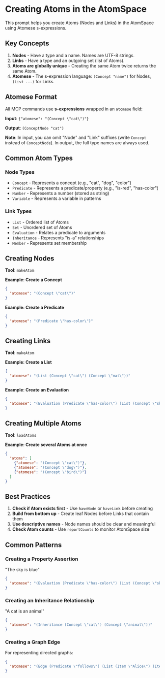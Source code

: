 # Creating Atoms in the AtomSpace

This prompt helps you create Atoms (Nodes and Links) in the AtomSpace using Atomese s-expressions.

## Key Concepts

1. **Nodes** - Have a type and a name. Names are UTF-8 strings.
2. **Links** - Have a type and an outgoing set (list of Atoms).
3. **Atoms are globally unique** - Creating the same Atom twice returns the same Atom.
4. **Atomese** - The s-expression language: `(Concept "name")` for Nodes, `(List ...)` for Links.

## Atomese Format

All MCP commands use **s-expressions** wrapped in an `atomese` field:

**Input**: `{"atomese": "(Concept \"cat\")"}`

**Output**: `(ConceptNode "cat")`

**Note**: In input, you can omit "Node" and "Link" suffixes (write `Concept` instead of `ConceptNode`). In output, the full type names are always used.

## Common Atom Types

### Node Types
- `Concept` - Represents a concept (e.g., "cat", "dog", "color")
- `Predicate` - Represents a predicate/property (e.g., "is-red", "has-color")
- `Number` - Represents a number (stored as string)
- `Variable` - Represents a variable in patterns

### Link Types
- `List` - Ordered list of Atoms
- `Set` - Unordered set of Atoms
- `Evaluation` - Relates a predicate to arguments
- `Inheritance` - Represents "is-a" relationships
- `Member` - Represents set membership

## Creating Nodes

**Tool**: `makeAtom`

**Example: Create a Concept**
```json
{
  "atomese": "(Concept \"cat\")"
}
```

**Example: Create a Predicate**
```json
{
  "atomese": "(Predicate \"has-color\")"
}
```

## Creating Links

**Tool**: `makeAtom`

**Example: Create a List**
```json
{
  "atomese": "(List (Concept \"cat\") (Concept \"mat\"))"
}
```

**Example: Create an Evaluation**
```json
{
  "atomese": "(Evaluation (Predicate \"has-color\") (List (Concept \"sky\") (Concept \"blue\")))"
}
```

## Creating Multiple Atoms

**Tool**: `loadAtoms`

**Example: Create several Atoms at once**
```json
{
  "atoms": [
    {"atomese": "(Concept \"cat\")"},
    {"atomese": "(Concept \"dog\")"},
    {"atomese": "(Concept \"bird\")"}
  ]
}
```

## Best Practices

1. **Check if Atom exists first** - Use `haveNode` or `haveLink` before creating
2. **Build from bottom up** - Create leaf Nodes before Links that contain them
3. **Use descriptive names** - Node names should be clear and meaningful
4. **Check Atom counts** - Use `reportCounts` to monitor AtomSpace size

## Common Patterns

### Creating a Property Assertion
"The sky is blue"
```json
{
  "atomese": "(Evaluation (Predicate \"has-color\") (List (Concept \"sky\") (Concept \"blue\")))"
}
```

### Creating an Inheritance Relationship
"A cat is an animal"
```json
{
  "atomese": "(Inheritance (Concept \"cat\") (Concept \"animal\"))"
}
```

### Creating a Graph Edge
For representing directed graphs:
```json
{
  "atomese": "(Edge (Predicate \"follows\") (List (Item \"Alice\") (Item \"Bob\")))"
}
```
